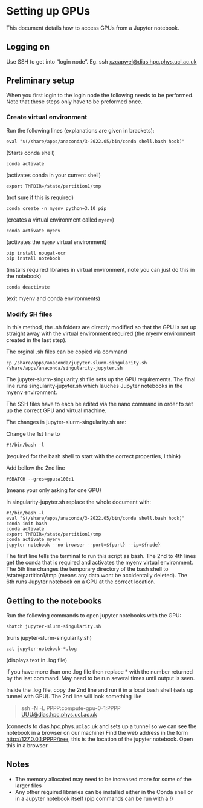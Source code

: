 # Setting up GPUs 

This document details how to access GPUs from a Jupyter notebook.

## Logging on 

Use SSH to get into “login node”. Eg.  ssh xzcapwel@dias.hpc.phys.ucl.ac.uk

## Preliminary setup

When you first login to the login node the following needs to be performed. Note that these steps only have to be preformed once.

### Create virtual environment

Run the following lines (explanations are given in brackets):
```
eval "$(/share/apps/anaconda/3-2022.05/bin/conda shell.bash hook)" 
```
(Starts conda shell)

```
conda activate
```
(activates conda in your current shell)

```
export TMPDIR=/state/partition1/tmp
```
(not sure if this is required)

```
conda create -n myenv python=3.10 pip
```
(creates a virtual environment called `myenv`)

```
conda activate myenv
```
(activates the `myenv` virtual environment)

```
pip install nougat-ocr
pip install notebook
```
(installs required libraries in virtual environment, note you can just do this in the notebook)

```
conda deactivate
```
(exit myenv and conda environments)

### Modify SH files

In this method, the .sh folders are directly modified so that the GPU is set up straight away with the virtual environment required (the myenv environment created in the last step). 

The orginal .sh files can be copied via command
```
cp /share/apps/anaconda/jupyter-slurm-singularity.sh /share/apps/anaconda/singularity-jupyter.sh
```

The jupyter-slurm-singuarity.sh file sets up the GPU requirements. The final line runs singularity-jupyter.sh which lauches Jupyter notebooks in the myenv environment.

The SSH files have to each be edited via the nano command in order to set up the correct GPU and virtual machine.

The changes in jupyter-slurm-singularity.sh are:

Change the 1st line to
```
#!/bin/bash -l 
```
(required for the bash shell to start with the correct properties, I think)

Add bellow the 2nd line
```
#SBATCH --gres=gpu:a100:1
```
(means your only asking for one GPU)

In singularity-jupyter.sh replace the whole document with:

```
#!/bin/bash -l
eval "$(/share/apps/anaconda/3-2022.05/bin/conda shell.bash hook)"
conda init bash
conda activate
export TMPDIR=/state/partition1/tmp
conda activate myenv
jupyter-notebook --no-browser --port=${port} --ip=${node}
```

The first line tells the terminal to run this script as bash. The 2nd to 4th lines get the conda that is required and activates the myenv virtual environment. The 5th line changes the temporary directory of the bash shell to /state/partition1/tmp (means any data wont be accidentally deleted). The 6th runs Jupyter notebook on a GPU at the correct location.


## Getting to the notebooks

Run the following commands to open jupyter notebooks with the GPU:
```
sbatch jupyter-slurm-singularity.sh
```
(runs jupyter-slurm-singularity.sh)

```
cat jupyter-notebook-*.log 
```
(displays text in .log file)

if you have more than one .log file then replace * with the number returned by the last command. May need to be run several times until output is seen.
 
Inside the .log file, copy the 2nd line and run it in a local bash shell (sets up tunnel with GPU). The 2nd line will look something like 
> ssh -N -L PPPP:compute-gpu-0-1:PPPP UUU@dias.hpc.phys.ucl.ac.uk

(connects to dias.hpc.phys.ucl.ac.uk and sets up a tunnel so we can see the notebook in a browser on our machine)
Find the web address in the form http://127.0.0.1:PPPP/tree, this is the location of the jupyter notebook. Open this in a browser

## Notes

* The memory allocated may need to be increased more for some of the larger files
* Any other required libraries can be installed either in the Conda shell or in a Jupyter notebook itself (pip commands can be run with a !)
